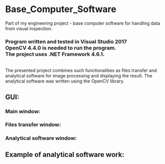 # Base_Computer_Software
Part of my engineering project - base computer software for handling data from visual inspection.

### Program written and tested in Visual Studio 2017 </br > OpenCV 4.4.0  is needed to run the program. </br > The project uses .NET Framework 4.6.1.

<br />
  The presented project combines such functionalities as files transfer and analytical software for image processing and displaying the result.
The analytical software was written using the OpenCV library.

## GUI:

### Main window:

### Files transfer window:

### Analytical software window:

## Example of analytical software work:
